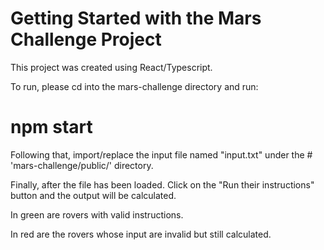 # Getting Started with the Mars Challenge Project

This project was created using React/Typescript. 

To run, please cd into the mars-challenge directory and run: 

# npm start 

Following that, import/replace the input file named "input.txt" under the # 'mars-challenge/public/' directory.

Finally, after the file has been loaded. Click on the "Run their instructions" button and the output will be calculated. 

In green are rovers with valid instructions. 

In red are the rovers whose input are invalid but still calculated.  

